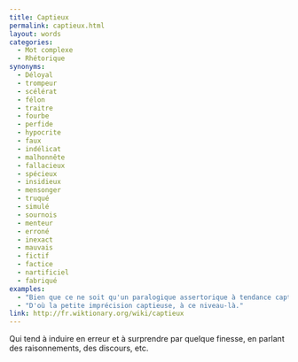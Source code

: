```yaml
---
title: Captieux
permalink: captieux.html
layout: words
categories:
  - Mot complexe
  - Rhétorique
synonyms:
  - Déloyal
  - trompeur
  - scélérat
  - félon
  - traitre
  - fourbe
  - perfide
  - hypocrite
  - faux
  - indélicat
  - malhonnête
  - fallacieux
  - spécieux
  - insidieux
  - mensonger
  - truqué
  - simulé
  - sournois
  - menteur
  - erroné
  - inexact
  - mauvais
  - fictif
  - factice
  - nartificiel
  - fabriqué
examples:
  - "Bien que ce ne soit qu'un paralogique assertorique à tendance captieuse."
  - "D'où la petite imprécision captieuse, à ce niveau-là."
link: http://fr.wiktionary.org/wiki/captieux
---
```


Qui tend à induire en erreur et à surprendre par quelque finesse, en parlant des raisonnements, des discours, etc.

